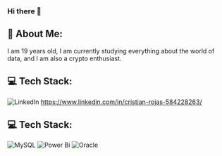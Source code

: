 ### Hi there 👋

## 💫 About Me:
I am 19 years old, I am currently studying everything about the world of data, and I am also a crypto enthusiast.

## 💻 Tech Stack:
![LinkedIn](https://img.shields.io/badge/LinkedIn-%230077B5.svg?logo=linkedin&logoColor=white)  https://www.linkedin.com/in/cristian-rojas-584228263/

## 💻 Tech Stack:
![MySQL](https://img.shields.io/badge/mysql-%2300f.svg?style=for-the-badge&logo=mysql&logoColor=white)
![Power Bi](https://img.shields.io/badge/power_bi-F2C811?style=for-the-badge&logo=powerbi&logoColor=black)
![Oracle](https://img.shields.io/badge/Oracle-F80000?style=for-the-badge&logo=oracle&logoColor=white)
